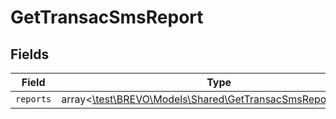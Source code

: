 # GetTransacSmsReport


## Fields

| Field                                                                                                            | Type                                                                                                             | Required                                                                                                         | Description                                                                                                      |
| ---------------------------------------------------------------------------------------------------------------- | ---------------------------------------------------------------------------------------------------------------- | ---------------------------------------------------------------------------------------------------------------- | ---------------------------------------------------------------------------------------------------------------- |
| `reports`                                                                                                        | array<[\test\BREVO\Models\Shared\GetTransacSmsReportReports](../../models/shared/GetTransacSmsReportReports.md)> | :heavy_minus_sign:                                                                                               | N/A                                                                                                              |